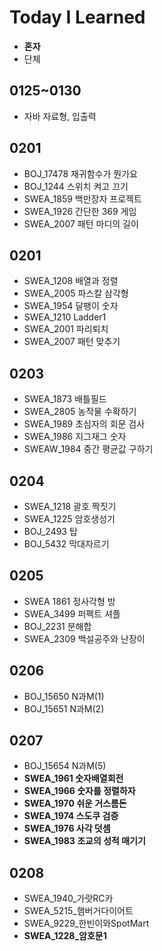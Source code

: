 # Today I Learned

* **혼자**
* 단체

## 0125~0130

* 자바 자료형, 입출력

## 0201

* BOJ_17478 재귀함수가 뭔가요
* BOJ_1244 스위치 켜고 끄기
* SWEA_1859 백만장자 프로젝트
* SWEA_1926 간단한 369 게임
* SWEA_2007 패턴 마디의 길이


## 0201

* SWEA_1208 배열과 정렬
* SWEA_2005 파스칼 삼각형
* SWEA_1954 달팽이 숫자
* SWEA_1210 Ladder1
* SWEA_2001 파리퇴치
* SWEA_2007 패턴 맞추기



## 0203

* SWEA_1873 배틀필드
* SWEA_2805 농작물 수확하기
* SWEA_1989 초심자의 회문 검사
* SWEA_1986 지그재그 숫자
* SWEAW_1984 중간 평균값 구하기



## 0204

* SWEA_1218 괄호 짝짓기
* SWEA_1225 암호생성기
* BOJ_2493 탑
* BOJ_5432 막대자르기

## 0205
* SWEA 1861 정사각형 방
* SWEA_3499 퍼펙트 셔플
* BOJ_2231 분해합
* SWEA_2309 백설공주와 난장이

## 0206
* BOJ_15650 N과M(1)
* BOJ_15651 N과M(2)

## 0207
* BOJ_15654 N과M(5)
* **SWEA_1961 숫자배열회전** 
* **SWEA_1966 숫자를 정렬하자**
* **SWEA_1970 쉬운 거스름돈**
* **SWEA_1974 스도쿠 검증**
* **SWEA_1976 사각 덧셈**
* **SWEA_1983 조교의 성적 매기기**

## 0208
* SWEA_1940_가랏RC카
* SWEA_5215_햄버거다이어트
* SWEA_9229_한빈이와SpotMart
* **SWEA_1228_암호문1**
